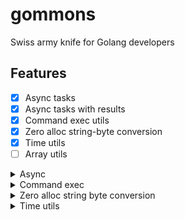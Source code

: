 # gommons

Swiss army knife for Golang developers

## Features

- [X] Async tasks
- [X] Async tasks with results
- [X] Command exec utils
- [X] Zero alloc string-byte conversion
- [X] Time utils
- [ ] Array utils

<details>
<summary>Async</summary>

#### Async tasks

```go
New().Task(
    func () {
        a = 1
        fmt.Println("1")
    }, func () {
        b = 1
        fmt.Println("2")
    }).Await()
```

#### Async tasks with results

```go
results := NewAsyncWorkWithResult[int]().TaskWithResult(
    func() int {
        return 5
    }, func() int {
        return 11
    }).AwaitResult()
```

</details>

<details>
<summary>Command exec</summary>

#### Run posix command and get output as byte array

```go
out := Exec("echo", "test")
```

#### Run posix command with pipes

```go
strReader := strings.NewReader("hello world")

outWriter := bytes.NewBuffer(nil)
errWriter := bytes.NewBuffer(nil)

ExecPipe(strReader, outWriter, errWriter, "echo", "test")
outputStr := outWriter.String()
```


</details>

<details>
<summary>Zero alloc string byte conversion</summary>

#### String to byte array zero allocation

```go
str := String([]byte("test"))
```
#### Byte to string

```go
byteArr := Byte("test")
```

</details>

<details>
<summary>Time utils</summary>

</details>
